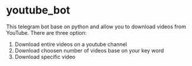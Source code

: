 # youtube_bot

This telegram bot base on python and allow you to download videos from YouTube.
There are three option:
1. Download entire videos on a youtube channel
2. Download choosen number of videos base on your key word
3. Download specific video
